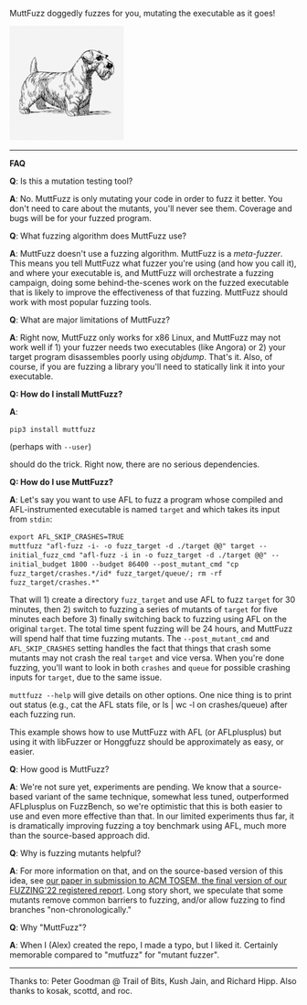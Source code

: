 MuttFuzz doggedly fuzzes for you, mutating the executable as it goes!

<img src="mutt.jpeg" alt="drawing" width="200"/>

---------------------------------

**FAQ**

**Q**:  Is this a mutation testing tool?

**A**:  No.  MuttFuzz is only mutating your code in order to fuzz it better.  You don't need to care about the mutants, you'll never see them.  Coverage and bugs will be for your fuzzed program.

**Q**: What fuzzing algorithm does MuttFuzz use?

**A**: MuttFuzz doesn't use a fuzzing algorithm.  MuttFuzz is a *meta-fuzzer*.  This means you tell MuttFuzz what fuzzer you're using (and how you call it), and where your executable is, and MuttFuzz will orchestrate a fuzzing campaign, doing some behind-the-scenes work on the fuzzed executable that is likely to improve the effectiveness of that fuzzing.  MuttFuzz should work with most popular fuzzing tools.

**Q**: What are major limitations of MuttFuzz?

**A**: Right now, MuttFuzz only works for x86 Linux, and MuttFuzz may not work well if 1) your fuzzer needs two executables (like Angora) or 2) your target program disassembles poorly using _objdump_.  That's it.  Also, of course, if you are fuzzing a library you'll need to statically link it into your executable.

**Q: How do I install MuttFuzz?**

**A**:

~~~
pip3 install muttfuzz
~~~

(perhaps with `--user`)

should do the trick.  Right now, there are no serious dependencies.

**Q: How do I use MuttFuzz?** 

**A**: Let's say you want to use AFL to fuzz a program whose compiled and AFL-instrumented executable is named `target` and which takes its input from `stdin`:

~~~
export AFL_SKIP_CRASHES=TRUE
muttfuzz "afl-fuzz -i- -o fuzz_target -d ./target @@" target --initial_fuzz_cmd "afl-fuzz -i in -o fuzz_target -d ./target @@" --initial_budget 1800 --budget 86400 --post_mutant_cmd "cp fuzz_target/crashes.*/id* fuzz_target/queue/; rm -rf fuzz_target/crashes.*"
~~~

That will 1) create a directory `fuzz_target` and use AFL to fuzz `target` for 30 minutes, then 2) switch to fuzzing a series of mutants of `target` for five minutes each before 3) finally switching back to fuzzing using AFL on the original `target`.  The total time spent fuzzing will be 24 hours, and MuttFuzz will spend half that time fuzzing mutants.  The `--post_mutant_cmd` and `AFL_SKIP_CRASHES` setting handles the fact that things that crash some mutants may not crash the real `target` and vice versa.  When you're done fuzzing, you'll want to look in both `crashes` and `queue` for possible crashing inputs for `target`, due to the same issue.

```muttfuzz --help``` will give details on other options.  One nice thing is to print out status (e.g., cat the AFL stats file, or ls | wc -l on crashes/queue) after each fuzzing run.

This example shows how to use MuttFuzz with AFL (or AFLplusplus) but using it with libFuzzer or Honggfuzz should be approximately as easy, or easier.

**Q**: How good is MuttFuzz?

**A**: We're not sure yet, experiments are pending.  We know that a source-based variant of the same technique, somewhat less tuned, outperformed AFLplusplus on FuzzBench, so we're optimistic that this is both easier to use and even more effective than that.  In our limited experiments thus far, it is dramatically improving fuzzing a toy benchmark using AFL, much more than the source-based approach did.

**Q**: Why is fuzzing mutants helpful?

**A**: For more information on that, and on the source-based version of this idea, see [our paper in submission to ACM TOSEM, the final version of our FUZZING'22 registered report](https://github.com/agroce/fuzzing22report/blob/master/tosem/currentdraft.pdf).  Long story short, we speculate that some mutants remove common barriers to fuzzing, and/or allow fuzzing to find branches "non-chronologically."

**Q**: Why "MuttFuzz"?

**A**: When I (Alex) created the repo, I made a typo, but I liked it.  Certainly memorable compared to "mutfuzz" for "mutant fuzzer".

-------------------------------

Thanks to: Peter Goodman @ Trail of Bits, Kush Jain, and Richard Hipp.
Also thanks to kosak, scottd, and roc.
